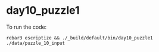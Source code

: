 day10_puzzle1
=====
To run the code:
```
rebar3 escriptize && ./_build/default/bin/day10_puzzle1 ./data/puzzle_10_input
```
